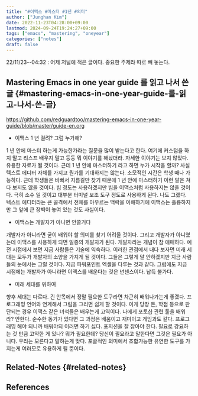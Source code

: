 ```yaml
---
title: "#이맥스 #마스터 #1년 #의미"
author: ["Junghan Kim"]
date: 2022-11-23T04:28:00+09:00
lastmod: 2024-09-24T19:24:27+09:00
tags: ["emacs", "mastering", "oneyear"]
categories: ["notes"]
draft: false
---
```


22/11/23--04:32
: 어제 저널에 적은 글이다. 중요한 주제라 따로 빼 놓는다.


## Mastering Emacs in one year guide 를 읽고 나서 쓴 글 {#mastering-emacs-in-one-year-guide-를-읽고-나서-쓴-글}

<https://github.com/redguardtoo/mastering-emacs-in-one-year-guide/blob/master/guide-en.org>

-   이맥스 1 년 걸려? 그럼 누가해?

1 년 안에 마스터 하는게 가능한가라는 질문을 많이 받는다고 한다. 여기에 커스텀을 하지 말고 리스프 배우지 말고 등등 뭐 이야기를 해놨더라. 자세한 이야기는 보지 않았다. 유용한 자료가 될 것이다. 근데 1 년 안에 마스터하기 라고 하면 누가 시작을 할까? 사실 텍스트 에디터 자체를 가지고 뭔가를 기대하지는 않는다. 소모적인 시간은 학생 때나 가능하다. 근데 학생들은 바빠서 지름길만 찾기 때문에 1 년 안에 마스터하기 이런 말은 쳐다 보지도 않을 것이다. 빔 정도는 사용하겠지만 빔을 이맥스처럼 사용하지는 않을 것이다. 극히 소수 일 것이고 대부분 터미널 보조 도구 정도로 사용하게 된다. 나도 그랬다. 텍스트 에디터라는 큰 골격에서 전체를 아우르는 맥락을 이해하기에 이맥스는 훌륭하지만 그 앞에 큰 장벽이 놓여 있는 것도 사실이다.

-   이맥스는 개발자가 아니면 안쓸거다

개발자가 아니라면 굳이 배워야 할 의미를 찾기 어려울 것이다. 그리고 개발자가 아니였는데 이맥스를 사용하게 되면 일종의 개발자가 된다. 개발자라는 개념이 참 애매하다. 예전 시점에서 보면 지금 사람들은 기술에 익숙하다. 이러한 관점에서 내다 보자면 미래 세대는 모두가 개발자의 소양을 가지게 될 것이다. 그들은 그렇게 말 안하겠지만 지금 사람들의 눈에서는 그럴 것이다. 지금 파워포인트 엑셀을 다루는 것과 같다. 그럼에도 지금 시점에는 개발자가 아니라면 이맥스를 배운다는 것은 넌센스이다. 납득 불가다.

-   미래 세대를 위하여

향후 세대는 다르다. 긴 안목에서 정말 필요한 도구라면 차근히 배워나가는게 좋겠다. 프로그래밍 언어와 연계해서 그림을 그리면 쉽게 할 것이다. 이게 당장 돈, 학점 등으로 판단되는 경우 이맥스 같은 녀석들은 배우는게 고역이다. 나에게 포토샵 관련 툴을 배워라? 안한다. 순수한 동기가 있다면 그 과정은 배움이고 재미이고 게임과도 같다. 프로그래밍 해야 되니까 배워야되 이러면 하기 싫다. 포지션을 잘 잡아야 한다. 필요로 강요하는 것 만큼 고약한 게 있나? 뭐가 필요한데? 당신이 필요라고 말한다면 그것은 필요가 아니다. 우리는 모른다고 말하는게 맞다. 포괄적인 의미에서 조합가능한 유연한 도구를 가지는게 여러모로 유용하게 될 뿐이다.


## Related-Notes {#related-notes}

## References

<style>.csl-entry{text-indent: -1.5em; margin-left: 1.5em;}</style><div class="csl-bib-body">
</div>
